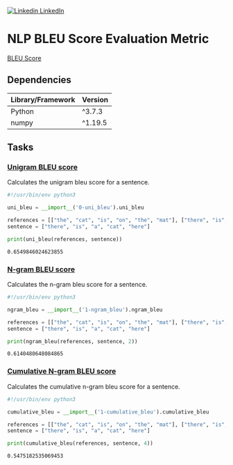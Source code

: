 [![Linkedin](https://i.stack.imgur.com/gVE0j.png) LinkedIn](https://www.linkedin.com/in/AnthonyArmoursProfile)

# NLP BLEU Score Evaluation Metric

[BLEU Score](https://en.wikipedia.org/wiki/BLEU)

## Dependencies
| Library/Framework  | Version |
| ------------------ | ------- |
| Python             | ^3.7.3  |
| numpy              | ^1.19.5 |

## Tasks

### [Unigram BLEU score](https://github.com/AnthonyArmour/holbertonschool-machine_learning/blob/master/supervised_learning/0x01-nlp_metrics/0-uni_bleu.py "Unigram BLEU score")
Calculates the unigram bleu score for a sentence.

``` python
#!/usr/bin/env python3

uni_bleu = __import__('0-uni_bleu').uni_bleu

references = [["the", "cat", "is", "on", "the", "mat"], ["there", "is", "a", "cat", "on", "the", "mat"]]
sentence = ["there", "is", "a", "cat", "here"]

print(uni_bleu(references, sentence))
```

```
0.6549846024623855
```

### [N-gram BLEU score](https://github.com/AnthonyArmour/holbertonschool-machine_learning/blob/master/supervised_learning/0x01-nlp_metrics/1-ngram_bleu.py "N-gram BLEU score")
Calculates the n-gram bleu score for a sentence.

``` python
#!/usr/bin/env python3

ngram_bleu = __import__('1-ngram_bleu').ngram_bleu

references = [["the", "cat", "is", "on", "the", "mat"], ["there", "is", "a", "cat", "on", "the", "mat"]]
sentence = ["there", "is", "a", "cat", "here"]

print(ngram_bleu(references, sentence, 2))
```

```
0.6140480648084865
```


### [Cumulative N-gram BLEU score](https://github.com/AnthonyArmour/holbertonschool-machine_learning/blob/master/supervised_learning/0x01-nlp_metrics/2-cumulative_bleu.py "Cumulative N-gram BLEU score")
Calculates the cumulative n-gram bleu score for a sentence.

``` python
#!/usr/bin/env python3

cumulative_bleu = __import__('1-cumulative_bleu').cumulative_bleu

references = [["the", "cat", "is", "on", "the", "mat"], ["there", "is", "a", "cat", "on", "the", "mat"]]
sentence = ["there", "is", "a", "cat", "here"]

print(cumulative_bleu(references, sentence, 4))
```

```
0.5475182535069453
```